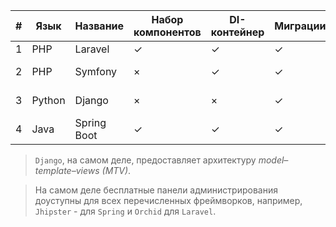 | # | Язык | Название | Набор компонентов |DI-контейнер | Миграции | ORM | Бесплатная админка | Лицензия |
|---|---|---|---|---|---|---|---|---|
| 1 | PHP | Laravel | ✓ | ✓ | ✓ | Doctrine | × (Nova) |MIT |
| 2 | PHP | Symfony | × | ✓ | ✓ | Eloquent | ✓ (EasyAdmin) |MIT |
| 3 | Python | Django  |× | × | ✓ | Django-ORM | ✓ (Dajngo) |BSD-3 |
| 4 | Java | Spring Boot  | ✓ | ✓ | ✓ | Hibernate | × | Apache |

> `Django`, на самом деле, предоставляет архитектуру *model–template–views (MTV)*.

> На самом деле бесплатные панели администрирования доуступны для всех перечисленных фреймворков, например, `Jhipster` - для `Spring` и `Orchid` для `Laravel`.

